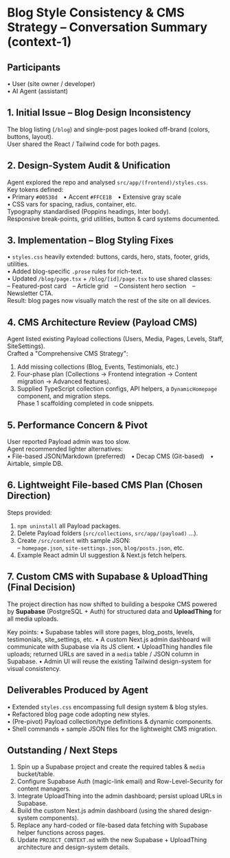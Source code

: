 # Blog Style Consistency & CMS Strategy – Conversation Summary (context-1)

## Participants  
• User (site owner / developer)  
• AI Agent (assistant)

## 1. Initial Issue – Blog Design Inconsistency  
The blog listing (`/blog`) and single-post pages looked off-brand (colors, buttons, layout).  
User shared the React / Tailwind code for both pages.

## 2. Design-System Audit & Unification  
Agent explored the repo and analysed `src/app/(frontend)/styles.css`.  
Key tokens defined:  
• Primary `#00538d` • Accent `#FFCE1B` • Extensive gray scale  
• CSS vars for spacing, radius, container, etc.  
Typography standardised (Poppins headings, Inter body).  
Responsive break-points, grid utilities, button & card systems documented.

## 3. Implementation – Blog Styling Fixes  
• `styles.css` heavily extended: buttons, cards, hero, stats, footer, grids, utilities.  
• Added blog-specific `.prose` rules for rich-text.  
• Updated `/blog/page.tsx` + `/blog/[id]/page.tsx` to use shared classes:  
  – Featured-post card – Article grid – Consistent hero section – Newsletter CTA.  
Result: blog pages now visually match the rest of the site on all devices.

## 4. CMS Architecture Review (Payload CMS)  
Agent listed existing Payload collections (Users, Media, Pages, Levels, Staff, SiteSettings).  
Crafted a "Comprehensive CMS Strategy":  
  1. Add missing collections (Blog, Events, Testimonials, etc.)  
  2. Four-phase plan (Collections → Frontend integration → Content migration → Advanced features).  
  3. Supplied TypeScript collection configs, API helpers, a `DynamicHomepage` component, and migration steps.  
Phase 1 scaffolding completed in code snippets.

## 5. Performance Concern & Pivot  
User reported Payload admin was too slow.  
Agent recommended lighter alternatives:  
  • File-based JSON/Markdown (preferred) • Decap CMS (Git-based) • Airtable, simple DB.

## 6. Lightweight File-based CMS Plan (Chosen Direction)  
Steps provided:  
1. `npm uninstall` all Payload packages.  
2. Delete Payload folders (`src/collections`, `src/app/(payload)` …).  
3. Create `/src/content` with sample JSON:  
   – `homepage.json`, `site-settings.json`, `blog/posts.json`, etc.  
4. Example React admin UI suggestion & Next.js fetch helpers.

## 7. Custom CMS with Supabase & UploadThing (Final Decision)
The project direction has now shifted to building a bespoke CMS powered by **Supabase** (PostgreSQL + Auth) for structured data and **UploadThing** for all media uploads.

Key points:
• Supabase tables will store pages, blog_posts, levels, testimonials, site_settings, etc.
• A custom Next.js admin dashboard will communicate with Supabase via its JS client.
• UploadThing handles file uploads; returned URLs are saved in a `media` table / JSON column in Supabase.
• Admin UI will reuse the existing Tailwind design-system for visual consistency.

## Deliverables Produced by Agent  
• Extended `styles.css` encompassing full design system & blog styles.  
• Refactored blog page code adopting new styles.  
• (Pre-pivot) Payload collection/type definitions & dynamic components.  
• Shell commands + sample JSON files for the lightweight CMS migration.

## Outstanding / Next Steps  
1. Spin up a Supabase project and create the required tables & `media` bucket/table.
2. Configure Supabase Auth (magic-link email) and Row-Level-Security for content managers.
3. Integrate UploadThing into the admin dashboard; persist upload URLs in Supabase.
4. Build the custom Next.js admin dashboard (using the shared design-system components).
5. Replace any hard-coded or file-based data fetching with Supabase helper functions across pages.
6. Update `PROJECT_CONTEXT.md` with the new Supabase + UploadThing architecture and design-system details.